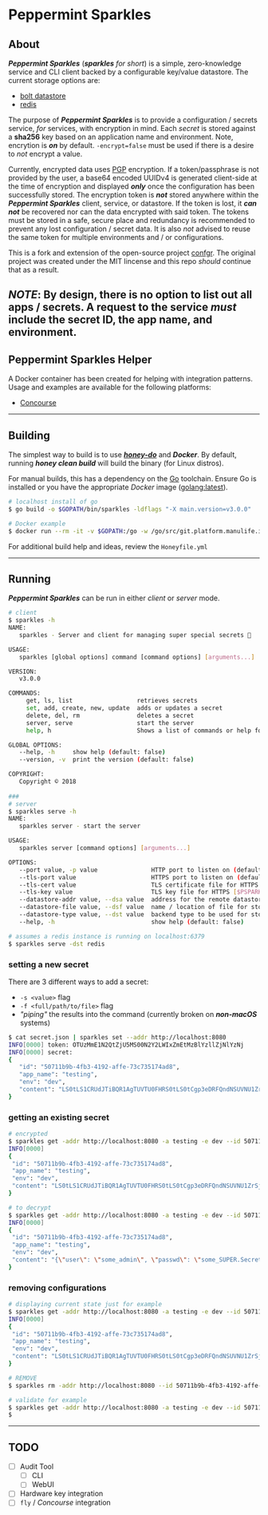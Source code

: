 # Peppermint Sparkles

## About

**_Peppermint Sparkles_** (_**sparkles** for short_) is a simple, zero-knowledge service and CLI client backed by a configurable key/value datastore. The current storage options are:

* [bolt datastore](https://github.com/boltdb/bolt)
* [redis](https://redis.io/)

The purpose of **_Peppermint Sparkles_** is to provide a configuration / secrets service, _for_ services, with encryption in mind. Each _secret_ is stored against a **sha256** key based on an application name and environment. Note, encrytion is **_on_** by default. `-encrypt=false` must be used if there is a desire to _not_ encrypt a value.

Currently, encrypted data uses [PGP](http://www.pgpi.org/doc/pgpintro/) encryption. If a token/passphrase is not provided by the user, a base64 encoded UUIDv4 is generated client-side at the time of encryption and displayed **_only_** once the configuration has been successfully stored.  The encryption token is **_not_** stored anywhere within the **_Peppermint Sparkles_** client, service, or datastore. If the token is lost, it **_can not_** be recovered nor can the data encrypted with said token. The tokens must be stored in a safe, secure place and redundancy is recommended to prevent any lost configuration / secret data. It is also _not_ advised to reuse the same token for multiple environments and / or configurations.

This is a fork and extension of the open-source project [confgr](https://github.com/elliottpolk/confgr). The original project was created under the MIT lincense and this repo _should_ continue that as a result.

**_NOTE_**: By design, there is no option to list out all apps / secrets. A request to the service **_must_** include the secret ID, the app name, and environment.
---

## Peppermint Sparkles Helper

A Docker container has been created for helping with integration patterns. Usage and examples are available for the following platforms:

* [Concourse](ci/README.md)

---

## Building

The simplest way to build is to use [**_honey-do_**](https://github.com/elliottpolk/honey-do) and **_Docker_**. By default, running **_honey clean build_** will build the binary (for Linux distros).

For manual builds, this has a dependency on the [Go](https://golang.org) toolchain. Ensure Go is installed or you have the appropriate _Docker_ image ([golang:latest](https://hub.docker.com/_/golang/)).

```bash
# localhost install of go
$ go build -o $GOPATH/bin/sparkles -ldflags "-X main.version=v3.0.0"

# Docker example
$ docker run --rm -it -v $GOPATH:/go -w /go/src/git.platform.manulife.io/oa-montreal/peppermint-sparkles golang:latest /bin/bash -c 'go build -o $GOPATH/bin/sparkles -ldflags "-X main.version=v3.0.0"'
```

For additional build help and ideas, review the `Honeyfile.yml`

---

## Running

**_Peppermint Sparkles_** can be run in either _client_ or _server_ mode.

```bash
# client
$ sparkles -h
NAME:
   sparkles - Server and client for managing super special secrets 🦄

USAGE:
   sparkles [global options] command [command options] [arguments...]

VERSION:
   v3.0.0

COMMANDS:
     get, ls, list                  retrieves secrets
     set, add, create, new, update  adds or updates a secret
     delete, del, rm                deletes a secret
     server, serve                  start the server
     help, h                        Shows a list of commands or help for one command

GLOBAL OPTIONS:
   --help, -h     show help (default: false)
   --version, -v  print the version (default: false)

COPYRIGHT:
   Copyright © 2018
      
###
# server
$ sparkles serve -h
NAME:
   sparkles server - start the server

USAGE:
   sparkles server [command options] [arguments...]

OPTIONS:
   --port value, -p value               HTTP port to listen on (default: "8080") [$PSPARKLES_HTTP_PORT]
   --tls-port value                     HTTPS port to listen on (default: "8443") [$PSPARKLES_HTTPS_PORT]
   --tls-cert value                     TLS certificate file for HTTPS [$PSPARKLES_TLS_CERT]
   --tls-key value                      TLS key file for HTTPS [$PSPARKLES_TLS_KEY]
   --datastore-addr value, --dsa value  address for the remote datastore (default: "localhost:6379") [$PSPARKLES_DS_ADDR]
   --datastore-file value, --dsf value  name / location of file for storing secrets (default: "/var/lib/peppermint-sparkles/psparkles.db") [$PSPARKLES_DS_FILE]
   --datastore-type value, --dst value  backend type to be used for storage (default: "file") [$PSPARKLES_DS_TYPE]
   --help, -h                           show help (default: false)

# assumes a redis instance is running on localhost:6379
$ sparkles serve -dst redis
```

### setting a new secret
There are 3 different ways to add a secret:

* `-s <value>` flag
* `-f <full/path/to/file>` flag
* _"piping"_ the results into the command (currently broken on **_non-macOS_** systems)

```bash
$ cat secret.json | sparkles set --addr http://localhost:8080
INFO[0000] token: OTUzMmE1N2QtZjU5MS00N2Y2LWIxZmEtMzBlYzllZjNlYzNj
INFO[0000] secret:
{
   "id": "50711b9b-4fb3-4192-affe-73c735174ad8",
   "app_name": "testing",
   "env": "dev",
   "content": "LS0tLS1CRUdJTiBQR1AgTUVTU0FHRS0tLS0tCgp3eDRFQndNSUVNU1ZrSjBqMlZ4Z3NINzI0U01ZekE4OUdLbGVUMDMzaGZyUzRBSGtQNkZhcjJYbWEvbnYzWnlNCkVKbmNyT0drcitBcTRPZmhxbC9nYytJYlJRV3k0S2JsOEhSRjVSdUhyb1prN0dPMlcvcTJ4U3FELzNEZWxLZ0wKeEJ6V1hDWjVKSWpnU2VUQTcwNEE3eTNFbVhrWXNLWXlhUUJDNEtMajhCekZMN1Y1a2NIZ24rRTdEdUNnNEhuZwpST1NLVFBIU3NiUXpYeWRYeUxwWU9vWFc0cG0wM1IzaE1UWUEKPUZLVUwKLS0tLS1FTkQgUEdQIE1FU1NBR0UtLS0tLQ=="
}
```

### getting an existing secret

```bash
# encrypted
$ sparkles get -addr http://localhost:8080 -a testing -e dev --id 50711b9b-4fb3-4192-affe-73c735174ad8
INFO[0000]
{
 "id": "50711b9b-4fb3-4192-affe-73c735174ad8",
 "app_name": "testing",
 "env": "dev",
 "content": "LS0tLS1CRUdJTiBQR1AgTUVTU0FHRS0tLS0tCgp3eDRFQndNSUVNU1ZrSjBqMlZ4Z3NINzI0U01ZekE4OUdLbGVUMDMzaGZyUzRBSGtQNkZhcjJYbWEvbnYzWnlNCkVKbmNyT0drcitBcTRPZmhxbC9nYytJYlJRV3k0S2JsOEhSRjVSdUhyb1prN0dPMlcvcTJ4U3FELzNEZWxLZ0wKeEJ6V1hDWjVKSWpnU2VUQTcwNEE3eTNFbVhrWXNLWXlhUUJDNEtMajhCekZMN1Y1a2NIZ24rRTdEdUNnNEhuZwpST1NLVFBIU3NiUXpYeWRYeUxwWU9vWFc0cG0wM1IzaE1UWUEKPUZLVUwKLS0tLS1FTkQgUEdQIE1FU1NBR0UtLS0tLQ=="
}

# to decrypt
$ sparkles get -addr http://localhost:8080 -a testing -e dev --id 50711b9b-4fb3-4192-affe-73c735174ad8 --decrypt -t OTUzMmE1N2QtZjU5MS00N2Y2LWIxZmEtMzBlYzllZjNlYzNj
INFO[0000]
{
 "id": "50711b9b-4fb3-4192-affe-73c735174ad8",
 "app_name": "testing",
 "env": "dev",
 "content": "{\"user\": \"some_admin\", \"passwd\": \"some_SUPER.Secret#Value\"}"
}
```

### removing configurations

```bash
# displaying current state just for example
$ sparkles get -addr http://localhost:8080 -a testing -e dev --id 50711b9b-4fb3-4192-affe-73c735174ad8
INFO[0000]
{
 "id": "50711b9b-4fb3-4192-affe-73c735174ad8",
 "app_name": "testing",
 "env": "dev",
 "content": "LS0tLS1CRUdJTiBQR1AgTUVTU0FHRS0tLS0tCgp3eDRFQndNSUVNU1ZrSjBqMlZ4Z3NINzI0U01ZekE4OUdLbGVUMDMzaGZyUzRBSGtQNkZhcjJYbWEvbnYzWnlNCkVKbmNyT0drcitBcTRPZmhxbC9nYytJYlJRV3k0S2JsOEhSRjVSdUhyb1prN0dPMlcvcTJ4U3FELzNEZWxLZ0wKeEJ6V1hDWjVKSWpnU2VUQTcwNEE3eTNFbVhrWXNLWXlhUUJDNEtMajhCekZMN1Y1a2NIZ24rRTdEdUNnNEhuZwpST1NLVFBIU3NiUXpYeWRYeUxwWU9vWFc0cG0wM1IzaE1UWUEKPUZLVUwKLS0tLS1FTkQgUEdQIE1FU1NBR0UtLS0tLQ=="
}

# REMOVE
$ sparkles rm -addr http://localhost:8080 --id 50711b9b-4fb3-4192-affe-73c735174ad8

# validate for example
$ sparkles get -addr http://localhost:8080 -a testing -e dev --id 50711b9b-4fb3-4192-affe-73c735174ad8
$

```

---

## TODO

- [ ] Audit Tool
    - [ ] CLI
    - [ ] WebUI
- [ ] Hardware key integration
- [ ] `fly` / _Concourse_ integration
